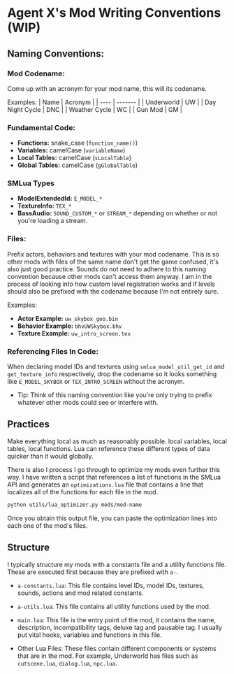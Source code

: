 # Agent X's Mod Writing Conventions (WIP)

## Naming Conventions:

### Mod Codename:
Come up with an acronym for your mod name, this will its codename.

Examples:
| Name | Acronym |
| ---- | ------- |
| Underworld | UW |
| Day Night Cycle | DNC |
| Weather Cycle | WC |
| Gun Mod | GM |

### Fundamental Code:
* **Functions:** snake_case (`function_name()`)
* **Variables:** camelCase (`variableName`)
* **Local Tables:** camelCase (`sLocalTable`)
* **Global Tables:** camelCase (`gGlobalTable`)

### SMLua Types
* **ModelExtendedId:** `E_MODEL_*`
* **TextureInfo:** `TEX_*`
* **BassAudio:** `SOUND_CUSTOM_*` or `STREAM_*` depending on whether or not you're loading a stream.

### Files:
Prefix actors, behaviors and textures with your mod codename. This is so other mods with files of the same name don't get the game confused, it's also just good practice. Sounds do not need to adhere to this naming convention because other mods can't access them anyway. I am in the process of looking into how custom level registration works and if levels should also be prefixed with the codename because I'm not entirely sure.

Examples:
* **Actor Example:** `uw_skybox_geo.bin`
* **Behavior Example:** `bhvUWSkybox.bhv`
* **Texture Example:** `uw_intro_screen.tex`

### Referencing Files In Code:
When declaring model IDs and textures using `smlua_model_util_get_id` and `get_texture_info` respectively, drop the codename so it looks something like `E_MODEL_SKYBOX` or `TEX_INTRO_SCREEN` without the acronym.
* Tip: Think of this naming convention like you're only trying to prefix whatever other mods could see or interfere with.

## Practices

Make everything local as much as reasonably possible. local variables, local tables, local functions. Lua can reference these different types of data quicker than it would globally.

There is also I process I go through to optimize my mods even further this way. I have written a script that references a list of functions in the SMLua API and generates an `optimizations.lua` file that contains a line that localizes all of the functions for each file in the mod.
```sh
python utils/lua_optimizer.py mods/mod-name
```

Once you obtain this output file, you can paste the optimization lines into each one of the mod's files.

## Structure

I typically structure my mods with a constants file and a utility functions file. These are executed first because they are prefixed with `a-`.

* `a-constants.lua`: This file contains level IDs, model IDs, textures, sounds, actions and mod related constants.

* `a-utils.lua`: This file contains all utility functions used by the mod.

* `main.lua`: This file is the entry point of the mod, it contains the name, description, incompatibility tags, deluxe tag and pausable tag. I usually put vital hooks, variables and functions in this file.

* Other Lua Files: These files contain different components or systems that are in the mod. For example, Underworld has files such as `cutscene.lua`, `dialog.lua`, `npc.lua`.